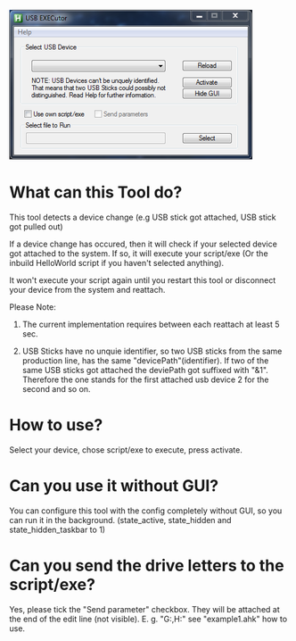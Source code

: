 ﻿![](screenshots/2018-03-1-14_35_37-USB_EXECutor.png)

# What can this Tool do?
This tool detects a device change (e.g USB stick got attached, USB stick got pulled out)

If a device change has occured, then it will check if your selected device got attached
to the system. If so, it will execute your script/exe (Or the inbuild HelloWorld script if you
haven't selected anything).

It won't execute your script again until you restart this tool or disconnect your device
from the system and reattach.

Please Note: 

1.  The current implementation requires between each reattach at least 5 sec.

2.  USB Sticks have no unquie identifier, so two USB sticks from the same production line,
    has the same "devicePath"(identifier). If two of the same USB sticks got attached
    the deviePath got suffixed with "&1". Therefore the one stands for the first attached
    usb device 2 for the second and so on.

# How to use?
Select your device, chose script/exe to execute, press activate. 

# Can you use it without GUI?
You can configure this tool with the config completely without GUI, so you
can run it in the background. (state_active, state_hidden and state_hidden_taskbar to 1)

# Can you send the drive letters to the script/exe?
Yes, please tick the "Send parameter" checkbox. They will be attached at the end of the
edit line (not visible). E. g. "G:,H:" see "example1.ahk" how to use.
